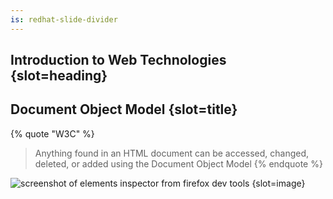 ```yaml
---
is: redhat-slide-divider
---
```

## Introduction to Web Technologies {slot=heading}

## Document Object Model {slot=title}

{% quote "W3C" %}
> Anything found in an HTML document can be accessed, changed, deleted, or added 
> using the Document Object Model
{% endquote %}

![screenshot of elements inspector from firefox dev tools](dom.png) {slot=image}

